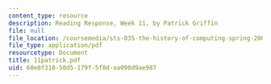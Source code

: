 ```yaml
---
content_type: resource
description: Reading Response, Week 11, by Patrick Griffin
file: null
file_location: /coursemedia/sts-035-the-history-of-computing-spring-2004/68e8f31050d5179f5f8dea090d9ae987_11patrick.pdf
file_type: application/pdf
resourcetype: Document
title: 11patrick.pdf
uid: 68e8f310-50d5-179f-5f8d-ea090d9ae987
---
```

